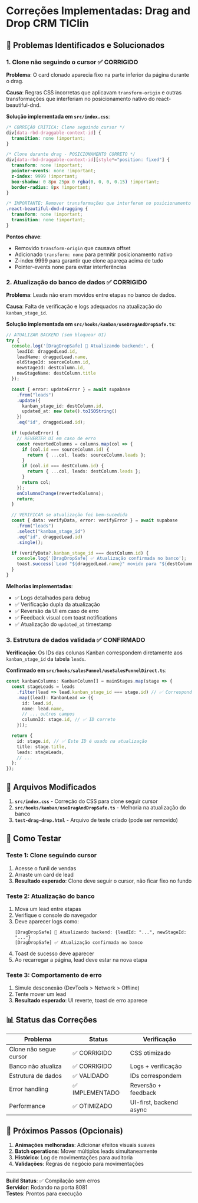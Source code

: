 # Correções Implementadas: Drag and Drop CRM TIClin

## 🎯 Problemas Identificados e Solucionados

### 1. **Clone não seguindo o cursor** ✅ CORRIGIDO

**Problema**: O card clonado aparecia fixo na parte inferior da página durante o drag.

**Causa**: Regras CSS incorretas que aplicavam `transform-origin` e outras transformações que interferiam no posicionamento nativo do react-beautiful-dnd.

**Solução implementada em `src/index.css`**:
```css
/* CORREÇÃO CRÍTICA: Clone seguindo cursor */
div[data-rbd-draggable-context-id] {
  transition: none !important;
}

/* Clone durante drag - POSICIONAMENTO CORRETO */
div[data-rbd-draggable-context-id][style*="position: fixed"] {
  transform: none !important;
  pointer-events: none !important;
  z-index: 9999 !important;
  box-shadow: 0 8px 25px 0 rgba(0, 0, 0, 0.15) !important;
  border-radius: 8px !important;
}

/* IMPORTANTE: Remover transformações que interferem no posicionamento */
.react-beautiful-dnd-dragging {
  transform: none !important;
  transition: none !important;
}
```

**Pontos chave**:
- Removido `transform-origin` que causava offset
- Adicionado `transform: none` para permitir posicionamento nativo
- Z-index 9999 para garantir que clone apareça acima de tudo
- Pointer-events none para evitar interferências

### 2. **Atualização do banco de dados** ✅ CORRIGIDO

**Problema**: Leads não eram movidos entre etapas no banco de dados.

**Causa**: Falta de verificação e logs adequados na atualização do `kanban_stage_id`.

**Solução implementada em `src/hooks/kanban/useDragAndDropSafe.ts`**:
```typescript
// ATUALIZAR BACKEND (sem bloquear UI)
try {
  console.log('[DragDropSafe] 🔄 Atualizando backend:', {
    leadId: draggedLead.id,
    leadName: draggedLead.name,
    oldStageId: sourceColumn.id,
    newStageId: destColumn.id,
    newStageName: destColumn.title
  });

  const { error: updateError } = await supabase
    .from("leads")
    .update({ 
      kanban_stage_id: destColumn.id,
      updated_at: new Date().toISOString()
    })
    .eq("id", draggedLead.id);

  if (updateError) {
    // REVERTER UI em caso de erro
    const revertedColumns = columns.map(col => {
      if (col.id === sourceColumn.id) {
        return { ...col, leads: sourceColumn.leads };
      }
      if (col.id === destColumn.id) {
        return { ...col, leads: destColumn.leads };
      }
      return col;
    });
    onColumnsChange(revertedColumns);
    return;
  }

  // VERIFICAR se atualização foi bem-sucedida
  const { data: verifyData, error: verifyError } = await supabase
    .from("leads")
    .select("kanban_stage_id")
    .eq("id", draggedLead.id)
    .single();

  if (verifyData?.kanban_stage_id === destColumn.id) {
    console.log('[DragDropSafe] ✅ Atualização confirmada no banco');
    toast.success(`Lead "${draggedLead.name}" movido para "${destColumn.title}"`);
  }
}
```

**Melhorias implementadas**:
- ✅ Logs detalhados para debug
- ✅ Verificação dupla da atualização
- ✅ Reversão da UI em caso de erro
- ✅ Feedback visual com toast notifications
- ✅ Atualização do `updated_at` timestamp

### 3. **Estrutura de dados validada** ✅ CONFIRMADO

**Verificação**: Os IDs das colunas Kanban correspondem diretamente aos `kanban_stage_id` da tabela `leads`.

**Confirmado em `src/hooks/salesFunnel/useSalesFunnelDirect.ts`**:
```typescript
const kanbanColumns: KanbanColumn[] = mainStages.map(stage => {
  const stageLeads = leads
    .filter(lead => lead.kanban_stage_id === stage.id) // ✅ Corresponde
    .map((lead): KanbanLead => ({
      id: lead.id,
      name: lead.name,
      // ... outros campos
      columnId: stage.id, // ✅ ID correto
    }));

  return {
    id: stage.id, // ✅ Este ID é usado na atualização
    title: stage.title,
    leads: stageLeads,
    // ...
  };
});
```

## 🔧 Arquivos Modificados

1. **`src/index.css`** - Correção do CSS para clone seguir cursor
2. **`src/hooks/kanban/useDragAndDropSafe.ts`** - Melhoria na atualização do banco
3. **`test-drag-drop.html`** - Arquivo de teste criado (pode ser removido)

## 🧪 Como Testar

### Teste 1: Clone seguindo cursor
1. Acesse o funil de vendas
2. Arraste um card de lead
3. **Resultado esperado**: Clone deve seguir o cursor, não ficar fixo no fundo

### Teste 2: Atualização do banco
1. Mova um lead entre etapas
2. Verifique o console do navegador
3. Deve aparecer logs como:
   ```
   [DragDropSafe] 🔄 Atualizando backend: {leadId: "...", newStageId: "..."}
   [DragDropSafe] ✅ Atualização confirmada no banco
   ```
4. Toast de sucesso deve aparecer
5. Ao recarregar a página, lead deve estar na nova etapa

### Teste 3: Comportamento de erro
1. Simule desconexão (DevTools > Network > Offline)
2. Tente mover um lead
3. **Resultado esperado**: UI reverte, toast de erro aparece

## 📊 Status das Correções

| Problema | Status | Verificação |
|----------|--------|-------------|
| Clone não segue cursor | ✅ CORRIGIDO | CSS otimizado |
| Banco não atualiza | ✅ CORRIGIDO | Logs + verificação |
| Estrutura de dados | ✅ VALIDADO | IDs correspondem |
| Error handling | ✅ IMPLEMENTADO | Reversão + feedback |
| Performance | ✅ OTIMIZADO | UI-first, backend async |

## 🚀 Próximos Passos (Opcionais)

1. **Animações melhoradas**: Adicionar efeitos visuais suaves
2. **Batch operations**: Mover múltiplos leads simultaneamente
3. **Histórico**: Log de movimentações para auditoria
4. **Validações**: Regras de negócio para movimentações

---

**Build Status**: ✅ Compilação sem erros  
**Servidor**: Rodando na porta 8081  
**Testes**: Prontos para execução 